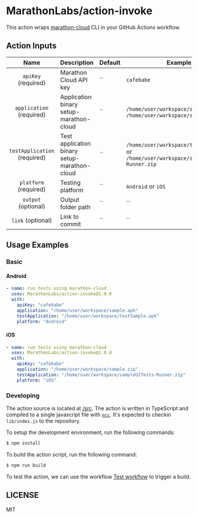 # MarathonLabs/action-invoke

This action wraps [marathon-cloud][] CLI in your GitHub Actions workflow.

## Action Inputs

|             Name             | Description                                             | Default | Example                                          |
| :--------------------------: | ------------------------------------------------------- | ------- | ------------------------------------------------ |
|     `apiKey` (required)      | Marathon Cloud API key                                  | ``      | `cafebabe`                                       |
|   `application` (required)   | Application binary setup-marathon-cloud                 | ``      | `/home/user/workspace/sample.apk` or `/home/user/workspace/sample.zip` |
| `testApplication` (required) | Test application binary setup-marathon-cloud            | ``      | `/home/user/workspace/testSample.apk` or `/home/user/workspace/sampleUITests-Runner.zip` |
|    `platform` (required)     | Testing platform                                        | ``      | `Android` or `iOS`                               |
|     `output` (optional)      | Output folder path                                      | ``      | ``                                               |
|      `link` (optional)       | Link to commit                                          | ``      | ``                                               |

## Usage Examples

### Basic

#### Android

```yaml
- name: run tests using marathon-cloud
  uses: MarathonLabs/action-invoke@1.0.0
  with:
    apiKey: "cafebabe"
    application: "/home/user/workspace/sample.apk"
    testApplication: "/home/user/workspace/testSample.apk"
    platform: "Android"
```

#### iOS

```yaml
- name: run tests using marathon-cloud
  uses: MarathonLabs/action-invoke@1.0.0
  with:
    apiKey: "cafebabe"
    application: "/home/user/workspace/sample.zip"
    testApplication: "/home/user/workspace/sampleUITests-Runner.zip"
    platform: "iOS"
```

### Developing

The action source is located at [/src](/src). The action is written in TypeScript and compiled to a single javascript file with [`ncc`][ncc]. It's expected to checkin `lib/index.js` to the repository.

To setup the development environment, run the following commands:

```bash
$ npm install
```

To build the action script, run the following command:

```bash
$ npm run build
```

To test the action, we can use the workflow [Test workflow](https://github.com/MarathonLabs/setup-marathon-cloud/actions/workflows/test-marathon-cloud.yaml) to trigger a build.

[ncc]: https://github.com/vercel/ncc
[marathon-cloud]: https://github.com/MarathonLabs/marathon-cloud-cli

## LICENSE

MIT
